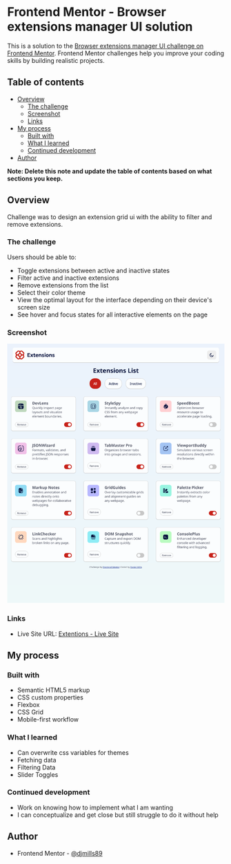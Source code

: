 # Frontend Mentor - Browser extensions manager UI solution

This is a solution to the [Browser extensions manager UI challenge on Frontend Mentor](https://www.frontendmentor.io/challenges/browser-extension-manager-ui-yNZnOfsMAp). Frontend Mentor challenges help you improve your coding skills by building realistic projects. 

## Table of contents

- [Overview](#overview)
  - [The challenge](#the-challenge)
  - [Screenshot](#screenshot)
  - [Links](#links)
- [My process](#my-process)
  - [Built with](#built-with)
  - [What I learned](#what-i-learned)
  - [Continued development](#continued-development)
- [Author](#author)

**Note: Delete this note and update the table of contents based on what sections you keep.**

## Overview
Challenge was to design an extension grid ui with the ability to filter and remove extensions.
### The challenge

Users should be able to:

- Toggle extensions between active and inactive states
- Filter active and inactive extensions
- Remove extensions from the list
- Select their color theme
- View the optimal layout for the interface depending on their device's screen size
- See hover and focus states for all interactive elements on the page

### Screenshot

![screenshot](./assets/images/screenshot.png)

### Links
- Live Site URL: [Extentions - Live Site](https://dmextention.netlify.app/)

## My process

### Built with

- Semantic HTML5 markup
- CSS custom properties
- Flexbox
- CSS Grid
- Mobile-first workflow

### What I learned
- Can overwrite css variables for themes
- Fetching data
- Filtering Data
- Slider Toggles

### Continued development
- Work on knowing how to implement what I am wanting
- I can conceptualize and get close but still struggle to do it without help


## Author
- Frontend Mentor - [@djmills89](https://www.frontendmentor.io/profile/djmills89)

